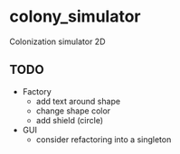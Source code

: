 # colony_simulator
Colonization simulator 2D

## TODO
- Factory
    - add text around shape
    - change shape color
    - add shield (circle)
- GUI
    - consider refactoring into a singleton